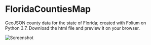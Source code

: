 # FloridaCountiesMap
GeoJSON county data for the state of Florida; created with Folium on Python 3.7.
Download the html file and preview it on your browser. 


![Screenshot ](https://image.ibb.co/e8gTTV/Screen-Shot-2018-11-05-at-9-16-10-PM.png)
